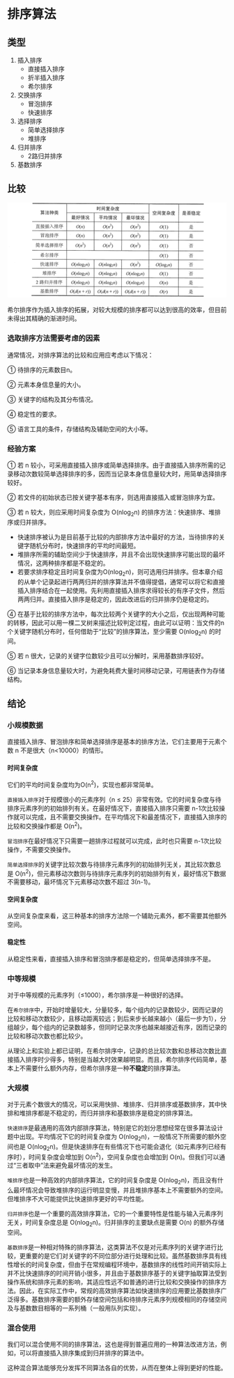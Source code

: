 # 排序算法

## 类型

1. 插入排序
   - 直接插入排序
   - 折半插入排序
   - 希尔排序
2. 交换排序
   - 冒泡排序
   - 快速排序
3. 选择排序
   - 简单选择排序
   - 堆排序
4. 归并排序
   - 2路归并排序
5. 基数排序

## 比较

![](https://raw.githubusercontent.com/lins403/assetsSpace/master/vuepress/img/sort_algorithm.png)

希尔排序作为插入排序的拓展，对较大规模的排序都可以达到很高的效率，但目前未得出其精确的渐进时间。

### 选取排序方法需要考虑的因素

通常情况，对排序算法的比较和应用应考虑以下情况：

① 待排序的元素数目n。

② 元素本身信息量的大小。

③ 关键字的结构及其分布情况。

④ 稳定性的要求。

⑤ 语言工具的条件，存储结构及辅助空间的大小等。

### 经验方案

① 若 n 较小，可采用直接插入排序或简单选择排序。由于直接插入排序所需的记录移动次数较简单选择排序的多，因而当记录本身信息量较大时，用简单选择排序较好。

② 若文件的初始状态已按关键字基本有序，则选用直接插入或冒泡排序为宜。

③ 若 n 较大，则应采用时间复杂度为 O(nlog<sub>2</sub>n) 的排序方法：快速排序、堆排序或归并排序。

- 快速排序被认为是目前基于比较的内部排序方法中最好的方法，当待排序的关键字随机分布时，快速排序的平均时间最短。
- 堆排序所需的辅助空间少于快速排序，并且不会出现快速排序可能出现的最坏情况，这两种排序都是不稳定的。
- 若要求排序稳定且时间复杂度为O(nlog<sub>2</sub>n)，则可选用归并排序。但本章介绍的从单个记录起进行两两归并的排序算法并不值得提倡，通常可以将它和直接插入排序结合在一起使用。先利用直接插入排序求得较长的有序子文件，然后两两归并。直接插入排序是稳定的，因此改进后的归并排序仍是稳定的。

④ 在基于比较的排序方法中，每次比较两个关键字的大小之后，仅出现两种可能的转移，因此可以用一棵二叉树来描述比较判定过程，由此可以证明：当文件的n个关键字随机分布时，任何借助于“比较”的排序算法，至少需要 O(nlog<sub>2</sub>n) 的时间。

⑤ 若 n 很大，记录的关键字位数较少且可以分解时，采用基数排序较好。

⑥ 当记录本身信息量较大时，为避免耗费大量时间移动记录，可用链表作为存储结构。



## 结论

### 小规模数据

直接插入排序、冒泡排序和简单选择排序是基本的排序方法，它们主要用于元素个数 n 不是很大（n<10000）的情形。

#### 时间复杂度

它们的平均时间复杂度均为O(n<sup>2</sup>)，实现也都非常简单。

`直接插入排序`对于规模很小的元素序列（n ≤ 25）非常有效。它的时间复杂度与待排序元素序列的初始排列有关。在最好情况下，直接插入排序只需要 n-1次比较操作就可以完成，且不需要交换操作。在平均情况下和最差情况下，直接插入排序的比较和交换操作都是 O(n<sup>2</sup>)。

`冒泡排序`在最好情况下只需要一趟排序过程就可以完成，此时也只需要 n-1次比较操作，不需要交换操作。

`简单选择排序`的关键字比较次数与待排序元素序列的初始排列无关，其比较次数总是 O(n<sup>2</sup>)，但元素移动次数则与待排序元素序列的初始排列有关，最好情况下数据不需要移动，最坏情况下元素移动次数不超过 3(n-1)。

#### 空间复杂度

从空间复杂度来看，这三种基本的排序方法除一个辅助元素外，都不需要其他额外空间。

#### 稳定性

从稳定性来看，直接插入排序和冒泡排序都是稳定的，但简单选择排序不是。

### 中等规模

对于中等规模的元素序列（≤1000），希尔排序是一种很好的选择。

在`希尔排序`中，开始时增量较大，分量较多，每个组内的记录数较少，因而记录的比较和移动次数较少，且移动距离较远；到后来步长越来越小（最后一步为1），分组越少，每个组内的记录数越多，但同时记录次序也越来越接近有序，因而记录的比较和移动次数也都比较少。

从理论上和实验上都已证明，在希尔排序中，记录的总比较次数和总移动次数比直接插入排序时少得多，特别是当越大时效果越明显。而且，希尔排序代码简单，基本上不需要什么额外内存，但希尔排序是一种**不稳定**的排序算法。

### 大规模

对于元素个数很大的情况，可以采用快排、堆排序、归并排序或基数排序，其中快排和堆排序都是不稳定的，而归并排序和基数排序是稳定的排序算法。

`快速排序`是最通用的高效内部排序算法，特别是它的划分思想经常在很多算法设计题中出现。平均情况下它的时间复杂度为 O(nlog<sub>2</sub>n)，一般情况下所需要的额外空间也是 O(nlog<sub>2</sub>n)。但是快速排序在有些情况下也可能会退化（如元素序列已经有序时），时间复杂度会增加到 O(n<sup>2</sup>)，空间复杂度也会增加到 O(n)。但我们可以通过“三者取中”法来避免最坏情况的发生。

`堆排序`也是一种高效的内部排序算法，它的时间复杂度是 O(nlog<sub>2</sub>n)，而且没有什么最坏情况会导致堆排序的运行明显变慢，并且堆排序基本上不需要额外的空间。但堆排序不大可能提供比快速排序更好的平均性能。

`归并排序`也是一个重要的高效排序算法，它的一个重要特性是性能与输入元素序列无关，时间复杂度总是 O(nlog<sub>2</sub>n)。归并排序的主要缺点是需要 O(n) 的额外存储空间。

`基数排序`是一种相对特殊的排序算法，这类算法不仅是对元素序列的关键字进行比较，更重要的是它们对关键字的不同位部分进行处理和比较。虽然基数排序具有线性增长的时间复杂度，但由于在常规编程环境中，基数排序的线性时间开销实际上并不比快速排序的时间开销小很多，并且由于基数排序基于的关键字抽取算法受到操作系统和排序元素的影响，其适应性远不如普通的进行比较和交换操作的排序方法。因此，在实际工作中，常规的高效排序算法如快速排序的应用要比基数排序广泛得多。基数排序需要的额外存储空间包括和待排序元素序列规模相同的存储空间及与基数数目相等的一系列桶（一般用队列实现）。

### 混合使用

我们可以混合使用不同的排序算法，这也是得到普遍应用的一种算法改进方法，例如，可以将直接插入排序集成到归并排序的算法中。

这种混合算法能够充分发挥不同算法各自的优势，从而在整体上得到更好的性能。
